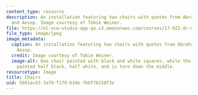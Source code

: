 ```yaml
---
content_type: resource
description: An installation featuring two chairs with quotes from Abraham Lincoln
  and Aesop. Image courtesy of Tobie Weiner.
file: https://ol-ocw-studio-app-qa.s3.amazonaws.com/courses/17-922-dr-martin-luther-king-jr-iap-design-seminar-january-iap-2013/5661ac633a76f17963de7bbf76150f3e_Chairnew.jpg
file_type: image/jpeg
image_metadata:
  caption: An installation featuring two chairs with quotes from Abraham Lincoln and
    Aesop.
  credit: Image courtesy of Tobie Weiner.
  image-alt: One chair painted with black and white squares, while the another is
    painted half black, half white, and is torn down the middle.
resourcetype: Image
title: Chairs
uid: 5661ac63-3a76-f179-63de-7bbf76150f3e
---
```

